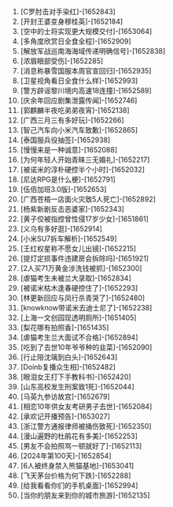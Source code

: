 
1. [C罗肘击对手染红]-[1652843]
1. [开封王婆变身穆桂英]-[1652184]
1. [空中的士将实现更大规模交付]-[1653064]
1. [多角度欣赏日全食全程]-[1652909]
1. [解放军战巡南海海域传递明确信号]-[1652838]
1. [浓眉眼部受伤]-[1652285]
1. [消息称暴雪国服本周官宣回归]-[1652935]
1. [卫星视角看日全食什么样]-[1652993]
1. [警方辟谣黎川境内高速18连撞]-[1652589]
1. [庆余年回应剧集泄露传闻]-[1652746]
1. [郭麒麟半夜吃弟弟夜宵]-[1652138]
1. [广西三月三有多好玩]-[1652266]
1. [智己汽车向小米汽车致歉]-[1652865]
1. [泰国服兵役抽签]-[1652938]
1. [慢慢来是一种诚意]-[1652088]
1. [为何年轻人开始青睐三无婚礼]-[1652217]
1. [被诺米的淳朴硬控半个小时]-[1652032]
1. [尼达RPG是什么梗]-[1652791]
1. [伍佰加班3.0版]-[1652653]
1. [广西苍梧一店面火灾致5人死亡]-[1652892]
1. [杨紫新剧反击恶婆家]-[1652343]
1. [黄子佼被指控曾性侵17岁少女]-[1651861]
1. [义乌有多好逛]-[1652914]
1. [小米SU7拆车解析]-[1652549]
1. [王红权星称不愿女儿出镜]-[1652215]
1. [提灯定损事件违建房会拆除吗]-[1651921]
1. [2人买71万黄金涉洗钱被抓]-[1652300]
1. [虐猫考生未被兰大录取]-[1652834]
1. [被诺米枯木逢春硬控住了]-[1652293]
1. [林更新回应与凤行杀青哭了]-[1652480]
1. [knowknow带诺米去迪士尼了]-[1652238]
1. [上海一文创园现透明厕所]-[1651405]
1. [梨花哪有拍照香]-[1651435]
1. [虐猫考生兰大面试不合格]-[1652894]
1. [吃到了去世10年爷爷种的韭菜]-[1652090]
1. [行止陪沈璃到白头]-[1652643]
1. [Doinb复播众生相]-[1652482]
1. [眼泪女王打下手教科书]-[1652420]
1. [山东高校发生刑案致1死]-[1652044]
1. [马英九参访故宫]-[1652679]
1. [相恋10年供女友考研男子去世]-[1652084]
1. [承欢记开播预告]-[1653027]
1. [浙江警方通报律师被捅伤致死]-[1652350]
1. [漫山遍野的杜鹃花有多美]-[1652253]
1. [男友不会拍照骂一顿就好了]-[1652113]
1. [2024年第100天]-[1652854]
1. [6人被终身禁入熊猫基地]-[1653041]
1. [飞天茅台价格为何下跌]-[1652288]
1. [给我看看你们的手机桌面]-[1652994]
1. [当你的朋友来到你的城市旅游]-[1652135]